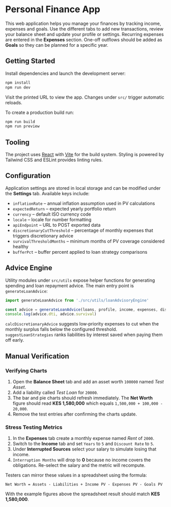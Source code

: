 # Personal Finance App

This web application helps you manage your finances by tracking income, expenses and goals. Use the different tabs to add new transactions, review your balance sheet and update your profile or settings. Recurring expenses are entered in the **Expenses** section. One-off outflows should be added as **Goals** so they can be planned for a specific year.

## Getting Started

Install dependencies and launch the development server:

```bash
npm install
npm run dev
```

Visit the printed URL to view the app. Changes under `src/` trigger automatic reloads.

To create a production build run:

```bash
npm run build
npm run preview
```

## Tooling

The project uses [React](https://react.dev/) with [Vite](https://vitejs.dev/) for the build system. Styling is powered by Tailwind CSS and ESLint provides linting rules.

## Configuration

Application settings are stored in local storage and can be modified under the **Settings** tab.  Available keys include:

- `inflationRate` – annual inflation assumption used in PV calculations
- `expectedReturn` – expected yearly portfolio return
- `currency` – default ISO currency code
- `locale` – locale for number formatting
- `apiEndpoint` – URL to POST exported data
- `discretionaryCutThreshold` – percentage of monthly expenses that triggers discretionary advice
- `survivalThresholdMonths` – minimum months of PV coverage considered healthy
- `bufferPct` – buffer percent applied to loan strategy comparisons

## Advice Engine

Utility modules under `src/utils` expose helper functions for generating spending and loan repayment advice.  The main entry point is `generateLoanAdvice`:

```javascript
import generateLoanAdvice from './src/utils/loanAdvisoryEngine'

const advice = generateLoanAdvice(loans, profile, income, expenses, discountRate, years)
console.log(advice.dti, advice.survival)
```

`calcDiscretionaryAdvice` suggests low‑priority expenses to cut when the monthly surplus falls below the configured threshold. `suggestLoanStrategies` ranks liabilities by interest saved when paying them off early.

## Manual Verification

### Verifying Charts
1. Open the **Balance Sheet** tab and add an asset worth `100000` named *Test Asset*.
2. Add a liability called *Test Loan* for `20000`.
3. The bar and pie charts should refresh immediately. The **Net Worth** figure should read **KES 1,580,000** which equals `1,500,000 + 100,000 - 20,000`.
4. Remove the test entries after confirming the charts update.

### Stress Testing Metrics
1. In the **Expenses** tab create a monthly expense named *Rent* of `2000`.
2. Switch to the **Income** tab and set `Years` to `5` and `Discount Rate` to `5`.
3. Under **Interrupted Sources** select your salary to simulate losing that income.
4. `Interruption Months` will drop to **0** because no income covers the obligations. Re-select the salary and the metric will recompute.

Testers can mirror these values in a spreadsheet using the formula:
```
Net Worth = Assets - Liabilities + Income PV - Expenses PV - Goals PV
```
With the example figures above the spreadsheet result should match **KES 1,580,000**.
